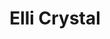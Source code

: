 ---
title: Elli Crystal
publishDate: 2023-12-31 00:00:00
img: /assets/work/1-me/illustrations/Elli Crystal.jpg
img_alt: Elli sortant d'un crystal vert
description: |
  Affiche de mon OC Elli pour fêter 2024
  
tags:
  - Krita
  - Graphisme
  - Illustration
---